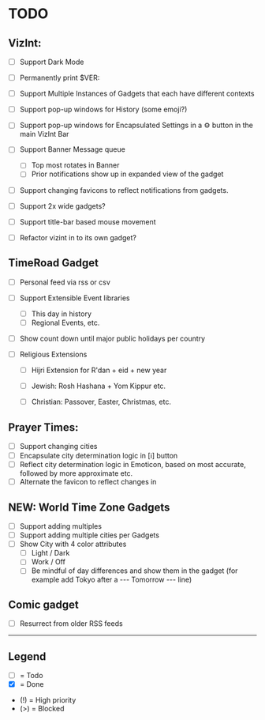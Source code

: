 # TODO

## VizInt:

- [ ]	Support Dark Mode
- [ ]	Permanently print $VER: 

- [ ]	Support Multiple Instances of Gadgets that each have different contexts
- [ ]	Support pop-up windows for History (some emoji?)
- [ ]	Support pop-up windows for Encapsulated Settings in a ⚙️ button in the main VizInt Bar
- [ ]	Support Banner Message queue
	- [ ]	Top most rotates in Banner
	- [ ]	Prior notifications show up in expanded view of the gadget
- [ ]	Support changing favicons to reflect notifications from gadgets.
- [ ]	Support 2x wide gadgets?
- [ ]	Support title-bar based mouse movement
- [ ]	Refactor vizint in to its own gadget?

## TimeRoad Gadget
- [ ]	Personal feed via rss or csv

- [ ]	Support Extensible Event libraries
	- [ ]	This day in history
	- [ ]	Regional Events, etc.
- [ ]	Show count down until major public holidays per country
- [ ]	Religious Extensions
	- [ ]	Hijri Extension for R'dan + eid + new year
	- [ ]	Jewish: Rosh Hashana + Yom Kippur etc.
	- [ ]	Christian: Passover, Easter, Christmas, etc.


## Prayer Times:
- [ ]	Support changing cities
- [ ]	Encapsulate city determination logic in [️ℹ️] button
- [ ]	Reflect city determination logic in Emoticon, based on most accurate, followed by more approximate etc.
- [ ]	Alternate the favicon to reflect changes in 

## NEW: World Time Zone Gadgets
- [ ]	Support adding multiples
- [ ]	Support adding multiple cities per Gadgets
- [ ]	Show City with 4 color attributes
	- [ ]	Light / Dark
	- [ ]	Work / Off
	- [ ]	Be mindful of day differences and show them in the gadget (for example add Tokyo after a --- Tomorrow --- line)

## Comic gadget
- [ ]	Resurrect from older RSS feeds

---

## Legend
- [ ] = Todo
- [x] = Done
- (!) = High priority
- (>) = Blocked

